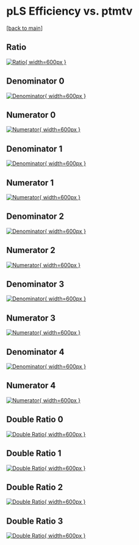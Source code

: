 # pLS Efficiency vs. ptmtv

[[back to main](./)]



## Ratio

[![Ratio](../mtv/var/pLS_base_211_1_eff_ptmtv.png){ width=600px }](../mtv/var/pLS_base_211_1_eff_ptmtv.pdf)

## Denominator 0

[![Denominator](../mtv/den/pLS_base_211_1_eff_ptmtv_den0.png){ width=600px }](../mtv/den/pLS_base_211_1_eff_ptmtv_den0.pdf)

## Numerator 0

[![Numerator](../mtv/num/pLS_base_211_1_eff_ptmtv_num0.png){ width=600px }](../mtv/num/pLS_base_211_1_eff_ptmtv_num0.pdf)

## Denominator 1

[![Denominator](../mtv/den/pLS_base_211_1_eff_ptmtv_den1.png){ width=600px }](../mtv/den/pLS_base_211_1_eff_ptmtv_den1.pdf)

## Numerator 1

[![Numerator](../mtv/num/pLS_base_211_1_eff_ptmtv_num1.png){ width=600px }](../mtv/num/pLS_base_211_1_eff_ptmtv_num1.pdf)

## Denominator 2

[![Denominator](../mtv/den/pLS_base_211_1_eff_ptmtv_den2.png){ width=600px }](../mtv/den/pLS_base_211_1_eff_ptmtv_den2.pdf)

## Numerator 2

[![Numerator](../mtv/num/pLS_base_211_1_eff_ptmtv_num2.png){ width=600px }](../mtv/num/pLS_base_211_1_eff_ptmtv_num2.pdf)

## Denominator 3

[![Denominator](../mtv/den/pLS_base_211_1_eff_ptmtv_den3.png){ width=600px }](../mtv/den/pLS_base_211_1_eff_ptmtv_den3.pdf)

## Numerator 3

[![Numerator](../mtv/num/pLS_base_211_1_eff_ptmtv_num3.png){ width=600px }](../mtv/num/pLS_base_211_1_eff_ptmtv_num3.pdf)

## Denominator 4

[![Denominator](../mtv/den/pLS_base_211_1_eff_ptmtv_den4.png){ width=600px }](../mtv/den/pLS_base_211_1_eff_ptmtv_den4.pdf)

## Numerator 4

[![Numerator](../mtv/num/pLS_base_211_1_eff_ptmtv_num4.png){ width=600px }](../mtv/num/pLS_base_211_1_eff_ptmtv_num4.pdf)

## Double Ratio 0

[![Double Ratio](../mtv/ratio/pLS_base_211_1_eff_ptmtv_ratio0.png){ width=600px }](../mtv/ratio/pLS_base_211_1_eff_ptmtv_ratio0.pdf)

## Double Ratio 1

[![Double Ratio](../mtv/ratio/pLS_base_211_1_eff_ptmtv_ratio1.png){ width=600px }](../mtv/ratio/pLS_base_211_1_eff_ptmtv_ratio1.pdf)

## Double Ratio 2

[![Double Ratio](../mtv/ratio/pLS_base_211_1_eff_ptmtv_ratio2.png){ width=600px }](../mtv/ratio/pLS_base_211_1_eff_ptmtv_ratio2.pdf)

## Double Ratio 3

[![Double Ratio](../mtv/ratio/pLS_base_211_1_eff_ptmtv_ratio3.png){ width=600px }](../mtv/ratio/pLS_base_211_1_eff_ptmtv_ratio3.pdf)

